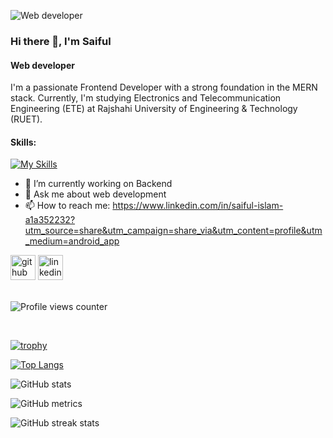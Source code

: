![Web developer](https://scontent.fdac146-1.fna.fbcdn.net/v/t39.30808-1/379930188_1478329786335386_2368471819784118199_n.jpg?stp=c0.0.200.200a_cp6_dst-jpg_p200x200&_nc_cat=111&ccb=1-7&_nc_sid=5f2048&_nc_eui2=AeEKOjFaZ5oC-HfJza9U2L_LjN-YT6dvGmmM35hPp28aaXHQek2qivNCqVI1cn7APWBWPjQpQVuWBmx2Mq10kWW5&_nc_ohc=BDGkR1isx5cQ7kNvgFVr1Oi&_nc_ht=scontent.fdac146-1.fna&oh=00_AYB7as70E4Z1_wNlpeBCYov5lubbIaRG1hOlNPhypLP5LQ&oe=665826DB)

### Hi there 👋, I'm Saiful
#### Web developer


I'm a passionate Frontend Developer with a strong foundation in the MERN stack. Currently, I'm studying Electronics and Telecommunication Engineering (ETE) at Rajshahi University of Engineering & Technology (RUET).



#### Skills:

[![My Skills](https://skillicons.dev/icons?i=nodejs,react,js,html,css,bootstrap,tailwind)](https://skillicons.dev)

- 🔭 I’m currently working on Backend 
- 💬 Ask me about web development 
- 📫 How to reach me: https://www.linkedin.com/in/saiful-islam-a1a352232?utm_source=share&utm_campaign=share_via&utm_content=profile&utm_medium=android_app 


[<img src='https://cdn.jsdelivr.net/npm/simple-icons@3.0.1/icons/github.svg' alt='github' height='40'>](https://github.com/saifulislam735)  [<img src='https://cdn.jsdelivr.net/npm/simple-icons@3.0.1/icons/linkedin.svg' alt='linkedin' height='40'>](https://www.linkedin.com/in/saiful-islam-a1a352232/)  
<br/>  

![Profile views counter](https://komarev.com/ghpvc/?username=saifulislam735&&style=flat-square)  

<br/>  

[![trophy](https://github-profile-trophy.vercel.app/?username=saifulislam735)](https://github.com/ryo-ma/github-profile-trophy)

[![Top Langs](https://github-readme-stats.vercel.app/api/top-langs/?username=saifulislam735)](https://github.com/anuraghazra/github-readme-stats)

![GitHub stats](https://github-readme-stats.vercel.app/api?username=saifulislam735&show_icons=true&count_private=true)  

![GitHub metrics](https://metrics.lecoq.io/saifulislam735)  

![GitHub streak stats](https://streak-stats.demolab.com/?user=saifulislam735)  

